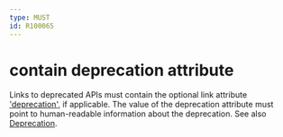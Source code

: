 ```yaml
---
type: MUST
id: R100065
---
```


# contain deprecation attribute

Links to deprecated APIs must contain the optional link attribute ['deprecation'](https://tools.ietf.org/html/draft-kelly-json-hal-08#section-5.4), if applicable.
The value of the deprecation attribute must point to human-readable information about the deprecation.
See also [Deprecation](../../050_Compatibility/040_Deprecation/000_index.md).
